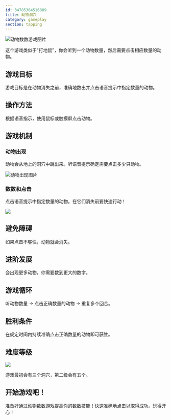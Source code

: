 ```yaml
---
id: 34785364516889
title: 动物洞穴
category: gameplay
section: tapping
---
```

![动物数数游戏图片](https://help.studycat.com/hc/article_attachments/34829163309209)

这个游戏类似于"打地鼠"，你会听到一个动物数量，然后需要点击相应数量的动物。

## 游戏目标

游戏目标是在动物消失之前，准确地数出并点击语音提示中指定数量的动物。

## 操作方法

根据语音指示，使用鼠标或触摸屏点击动物。

## 游戏机制

### 动物出现

动物会从地上的洞穴中跳出来。听语音提示确定需要点击多少只动物。

![动物出现图片](https://help.studycat.com/hc/article_attachments/34829163315225)

### 数数和点击

点击语音提示中指定数量的动物。在它们消失前要快速行动！

![](https://help.studycat.com/hc/article_attachments/34975029772825)

## 避免障碍

如果点击不够快，动物就会消失。

## 进阶发展

会出现更多动物，你需要数到更大的数字。

## 游戏循环

听动物数量 -> 点击正确数量的动物 -> 重复多个回合。

## 胜利条件

在规定时间内持续准确点击正确数量的动物即可获胜。

## 难度等级

![](https://help.studycat.com/hc/article_attachments/34829163311897)

游戏最初会有三个洞穴，第二级会有五个。

## 开始游戏吧！

准备好通过动物数数游戏提高你的数数技能！快速准确地点击以取得成功。玩得开心！

